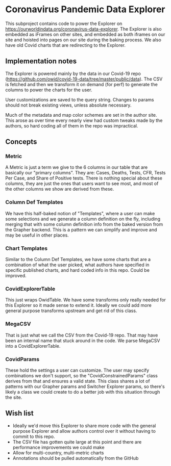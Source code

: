 # Coronavirus Pandemic Data Explorer

This subproject contains code to power the Explorer on https://ourworldindata.org/coronavirus-data-explorer. The Explorer is also embedded as iFrames on other sites, and embedded as both iframes on our site and hoisted into pages on our site during the baking process. We also have old Covid charts that are redirecting to the Explorer.

## Implementation notes

The Explorer is powered mainly by the data in our Covid-19 repo (https://github.com/owid/covid-19-data/tree/master/public/data). The CSV is fetched and then we transform it on demand (for perf) to generate the columns to power the charts for the user.

User customizations are saved to the query string. Changes to params should not break existing views, unless absolute necessary.

Much of the metadata and map color schemes are set in the author site. This arose as over time every nearly view had custom tweaks made by the authors, so hard coding all of them in the repo was impractical.

## Concepts

### Metric

A Metric is just a term we give to the 6 columns in our table that are basically our "primary columns". They are: Cases, Deaths, Tests, CFR, Tests Per Case, and Share of Positive tests. There is nothing special about these columns, they are just the ones that users want to see most, and most of the other columns we show are derived from these.

### Column Def Templates

We have this half-baked notion of "Templates", where a user can make some selections and we generate a column definition on the fly, including merging that with some column definition info from the baked version from the Grapher backend. This is a pattern we can simplify and improve and may be useful in other places.

### Chart Templates

Similar to the Column Def Templates, we have some charts that are a combination of what the user picked, what authors have specified in specific published charts, and hard coded info in this repo. Could be improved.

### CovidExplorerTable

This just wraps OwidTable. We have some transforms only really needed for this Explorer so it made sense to extend it. Ideally we could add more general purpose transforms upstream and get rid of this class.

### MegaCSV

That is just what we call the CSV from the Covid-19 repo. That may have been an internal name that stuck around in the code. We parse MegaCSV into a CovidExplorerTable.

### CovidParams

These hold the settings a user can customize. The user may specify combinations we don't support, so the "CovidConstrainedParams" class derives from that and ensures a valid state. This class shares a lot of patterns with our Grapher params and Switcher Explorer params, so there's likely a class we could create to do a better job with this situation through the site.

## Wish list

-   Ideally we'd move this Explorer to share more code with the general purpose Explorer and allow authors control over it without having to commit to this repo.
-   The CSV file has gotten quite large at this point and there are performance improvements we could make
-   Allow for multi-country, multi-metric charts
-   Annotations should be pulled automatically from the GitHub
